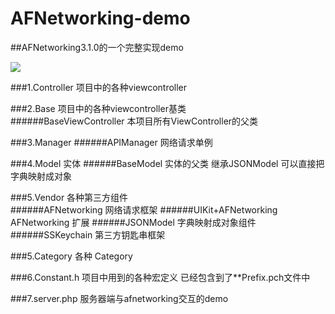 AFNetworking-demo
=================

##AFNetworking3.1.0的一个完整实现demo  

![](https://raw.githubusercontent.com/shaojiankui/AFNetworking-demo/master/demo.gif)

###1.Controller    项目中的各种viewcontroller  

###2.Base 项目中的各种viewcontroller基类  
######BaseViewController    本项目所有ViewController的父类 

###3.Manager
######APIManager            网络请求单例
  
###4.Model   实体
######BaseModel             实体的父类 继承JSONModel 可以直接把字典映射成对象 
  
###5.Vendor 各种第三方组件  
######AFNetworking          网络请求框架
######UIKit+AFNetworking    AFNetworking 扩展 
######JSONModel             字典映射成对象组件
######SSKeychain            第三方钥匙串框架 

###5.Category 各种 Category

###6.Constant.h 项目中用到的各种宏定义 已经包含到了**Prefix.pch文件中

###7.server.php  服务器端与afnetworking交互的demo
